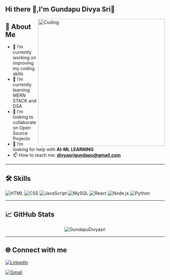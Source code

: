## Hi there 👋,I'm Gundapu Divya Sri👋

<img align="right" alt="Coding" width="400" src="https://media.giphy.com/media/qgQUggAC3Pfv687qPC/giphy.gif">

## 🚀 About Me

- 🔭 I’m currently working on improving my coding skills
- 🌱 I’m currently learning MERN STACK and DSA
- 👯 I’m looking to collaborate on Open Source Projects
- 🤔 I’m looking for help with **AI-ML LEARNING**
- 📫 How to reach me: **divyasrigundapu@gmail.com**


---

## 🛠️ Skills

![HTML](https://img.shields.io/badge/-HTML5-E34F26?logo=html5&logoColor=fff&style=flat)
![CSS](https://img.shields.io/badge/-CSS3-1572B6?logo=css3&logoColor=fff&style=flat)
![JavaScript](https://img.shields.io/badge/-JavaScript-F7DF1E?logo=javascript&logoColor=000&style=flat)
![MySQL](https://img.shields.io/badge/-MySQL-4479A1?logo=mysql&logoColor=fff&style=flat)
![React](https://img.shields.io/badge/-React-61DAFB?logo=react&logoColor=000&style=flat)
![Node.js](https://img.shields.io/badge/-Node.js-339933?logo=node.js&logoColor=fff&style=flat)
![Python](https://img.shields.io/badge/-Python-3776AB?logo=python&logoColor=fff&style=flat)

---

## 📈 GitHub Stats

<p align="center">
  <img src="https://github-readme-stats.vercel.app/api?username=GundapuDivyasri&show_icons=true&theme=radical" alt="GundapuDivyasri" />
</p>

---

## 🌐 Connect with me

[![LinkedIn](https://img.shields.io/badge/-LinkedIn-0A66C2?logo=linkedin&logoColor=white)](https://www.linkedin.com/in/divyasri-gundapu-a8b13528a)

[![Gmail](https://img.shields.io/badge/-Gmail-EA4335?logo=gmail&logoColor=white)](mailto:divyasrigundapu@gmail.com)



